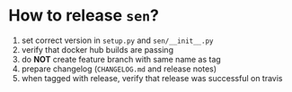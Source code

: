 # How to release `sen`?

1. set correct version in `setup.py` and `sen/__init__.py`
2. verify that docker hub builds are passing
3. do **NOT** create feature branch with same name as tag
4. prepare changelog (`CHANGELOG.md` and release notes)
5. when tagged with release, verify that release was successful on travis

